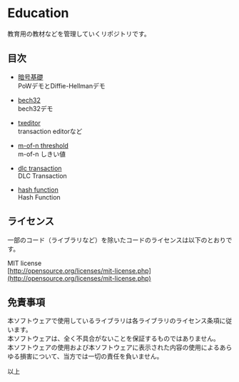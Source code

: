 # Education

教育用の教材などを管理していくリポジトリです。

## 目次

- [暗号基礎](https://tnakagawa.github.io/education/angokiso/index.html)<br>
PoWデモとDiffie-Hellmanデモ

- [bech32](https://tnakagawa.github.io/education/bech32/index.html)<br>
bech32デモ

- [txeditor](https://tnakagawa.github.io/education/btctools/txeditor.html)<br>
transaction editorなど

- [m-of-n threshold](https://tnakagawa.github.io/education/threshold/index.html)<br>
m-of-n しきい値

- [dlc transaction](https://tnakagawa.github.io/education/dlctran/index.html)<br>
DLC Transaction

- [hash function](https://tnakagawa.github.io/education/hash/index.html)<br>
Hash Function


## ライセンス

一部のコード（ライブラリなど）を除いたコードのライセンスは以下のとおりです。

MIT license<br>
[http://opensource.org/licenses/mit-license.php](http://opensource.org/licenses/mit-license.php)


## 免責事項
本ソフトウェアで使用しているライブラリは各ライブラリのライセンス条項に従います。<br>
本ソフトウェアは、全く不具合がないことを保証するものではありません。<br>
本ソフトウェアの使用および本ソフトウェアに表示された内容の使用によるあらゆる損害について、当方では一切の責任を負いません。<br>

以上

